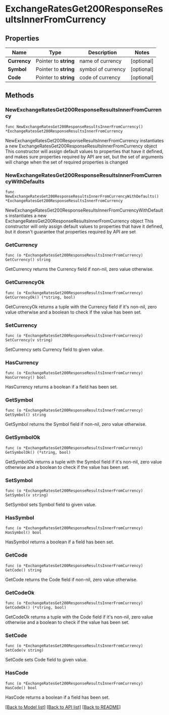 # ExchangeRatesGet200ResponseResultsInnerFromCurrency

## Properties

Name | Type | Description | Notes
------------ | ------------- | ------------- | -------------
**Currency** | Pointer to **string** | name of currency | [optional] 
**Symbol** | Pointer to **string** | symbol of currency | [optional] 
**Code** | Pointer to **string** | code of currency | [optional] 

## Methods

### NewExchangeRatesGet200ResponseResultsInnerFromCurrency

`func NewExchangeRatesGet200ResponseResultsInnerFromCurrency() *ExchangeRatesGet200ResponseResultsInnerFromCurrency`

NewExchangeRatesGet200ResponseResultsInnerFromCurrency instantiates a new ExchangeRatesGet200ResponseResultsInnerFromCurrency object
This constructor will assign default values to properties that have it defined,
and makes sure properties required by API are set, but the set of arguments
will change when the set of required properties is changed

### NewExchangeRatesGet200ResponseResultsInnerFromCurrencyWithDefaults

`func NewExchangeRatesGet200ResponseResultsInnerFromCurrencyWithDefaults() *ExchangeRatesGet200ResponseResultsInnerFromCurrency`

NewExchangeRatesGet200ResponseResultsInnerFromCurrencyWithDefaults instantiates a new ExchangeRatesGet200ResponseResultsInnerFromCurrency object
This constructor will only assign default values to properties that have it defined,
but it doesn't guarantee that properties required by API are set

### GetCurrency

`func (o *ExchangeRatesGet200ResponseResultsInnerFromCurrency) GetCurrency() string`

GetCurrency returns the Currency field if non-nil, zero value otherwise.

### GetCurrencyOk

`func (o *ExchangeRatesGet200ResponseResultsInnerFromCurrency) GetCurrencyOk() (*string, bool)`

GetCurrencyOk returns a tuple with the Currency field if it's non-nil, zero value otherwise
and a boolean to check if the value has been set.

### SetCurrency

`func (o *ExchangeRatesGet200ResponseResultsInnerFromCurrency) SetCurrency(v string)`

SetCurrency sets Currency field to given value.

### HasCurrency

`func (o *ExchangeRatesGet200ResponseResultsInnerFromCurrency) HasCurrency() bool`

HasCurrency returns a boolean if a field has been set.

### GetSymbol

`func (o *ExchangeRatesGet200ResponseResultsInnerFromCurrency) GetSymbol() string`

GetSymbol returns the Symbol field if non-nil, zero value otherwise.

### GetSymbolOk

`func (o *ExchangeRatesGet200ResponseResultsInnerFromCurrency) GetSymbolOk() (*string, bool)`

GetSymbolOk returns a tuple with the Symbol field if it's non-nil, zero value otherwise
and a boolean to check if the value has been set.

### SetSymbol

`func (o *ExchangeRatesGet200ResponseResultsInnerFromCurrency) SetSymbol(v string)`

SetSymbol sets Symbol field to given value.

### HasSymbol

`func (o *ExchangeRatesGet200ResponseResultsInnerFromCurrency) HasSymbol() bool`

HasSymbol returns a boolean if a field has been set.

### GetCode

`func (o *ExchangeRatesGet200ResponseResultsInnerFromCurrency) GetCode() string`

GetCode returns the Code field if non-nil, zero value otherwise.

### GetCodeOk

`func (o *ExchangeRatesGet200ResponseResultsInnerFromCurrency) GetCodeOk() (*string, bool)`

GetCodeOk returns a tuple with the Code field if it's non-nil, zero value otherwise
and a boolean to check if the value has been set.

### SetCode

`func (o *ExchangeRatesGet200ResponseResultsInnerFromCurrency) SetCode(v string)`

SetCode sets Code field to given value.

### HasCode

`func (o *ExchangeRatesGet200ResponseResultsInnerFromCurrency) HasCode() bool`

HasCode returns a boolean if a field has been set.


[[Back to Model list]](../README.md#documentation-for-models) [[Back to API list]](../README.md#documentation-for-api-endpoints) [[Back to README]](../README.md)


